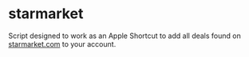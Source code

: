# starmarket

Script designed to work as an Apple Shortcut to add all deals found on [starmarket.com](starmarket.com) to your account.
